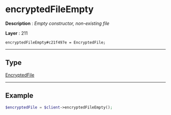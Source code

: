 # encryptedFileEmpty

**Description** : *Empty constructor, non\-existing file*

**Layer** : 211

```tl
encryptedFileEmpty#c21f497e = EncryptedFile;
```

---

## Type

[EncryptedFile](type/EncryptedFile)

---

## Example

```php
$encryptedFile = $client->encryptedFileEmpty();
```